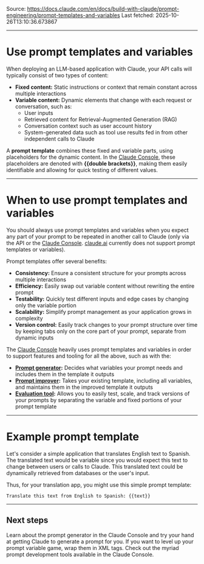 Source: https://docs.claude.com/en/docs/build-with-claude/prompt-engineering/prompt-templates-and-variables
Last fetched: 2025-10-26T13:10:36.673867

---

# Use prompt templates and variables

When deploying an LLM-based application with Claude, your API calls will typically consist of two types of content:

* **Fixed content:** Static instructions or context that remain constant across multiple interactions
* **Variable content:** Dynamic elements that change with each request or conversation, such as:
  * User inputs
  * Retrieved content for Retrieval-Augmented Generation (RAG)
  * Conversation context such as user account history
  * System-generated data such as tool use results fed in from other independent calls to Claude

A **prompt template** combines these fixed and variable parts, using placeholders for the dynamic content. In the [Claude Console](https://console.anthropic.com/), these placeholders are denoted with **\{\{double brackets}}**, making them easily identifiable and allowing for quick testing of different values.

***

# When to use prompt templates and variables

You should always use prompt templates and variables when you expect any part of your prompt to be repeated in another call to Claude (only via the API or the [Claude Console](https://console.anthropic.com/). [claude.ai](https://claude.ai/) currently does not support prompt templates or variables).

Prompt templates offer several benefits:

* **Consistency:** Ensure a consistent structure for your prompts across multiple interactions
* **Efficiency:** Easily swap out variable content without rewriting the entire prompt
* **Testability:** Quickly test different inputs and edge cases by changing only the variable portion
* **Scalability:** Simplify prompt management as your application grows in complexity
* **Version control:** Easily track changes to your prompt structure over time by keeping tabs only on the core part of your prompt, separate from dynamic inputs

The [Claude Console](https://console.anthropic.com/) heavily uses prompt templates and variables in order to support features and tooling for all the above, such as with the:

* **[Prompt generator](/en/docs/build-with-claude/prompt-engineering/prompt-generator):** Decides what variables your prompt needs and includes them in the template it outputs
* **[Prompt improver](/en/docs/build-with-claude/prompt-engineering/prompt-improver):** Takes your existing template, including all variables, and maintains them in the improved template it outputs
* **[Evaluation tool](/en/docs/test-and-evaluate/eval-tool):** Allows you to easily test, scale, and track versions of your prompts by separating the variable and fixed portions of your prompt template

***

# Example prompt template

Let's consider a simple application that translates English text to Spanish. The translated text would be variable since you would expect this text to change between users or calls to Claude. This translated text could be dynamically retrieved from databases or the user's input.

Thus, for your translation app, you might use this simple prompt template:

```
Translate this text from English to Spanish: {{text}}
```

***

## Next steps

<CardGroup cols={2}>
  <Card title="Generate a prompt" icon="link" href="/en/docs/build-with-claude/prompt-engineering/prompt-generator">
    Learn about the prompt generator in the Claude Console and try your hand at getting Claude to generate a prompt for you.
  </Card>

  <Card title="Apply XML tags" icon="link" href="/en/docs/build-with-claude/prompt-engineering/use-xml-tags">
    If you want to level up your prompt variable game, wrap them in XML tags.
  </Card>

  <Card title="Claude Console" icon="link" href="https://console.anthropic.com/">
    Check out the myriad prompt development tools available in the Claude Console.
  </Card>
</CardGroup>